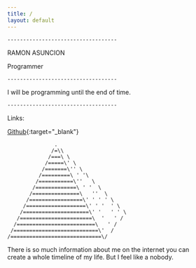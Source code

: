 ```yaml
---
title: /
layout: default
---
```


```
-----------------------------------
```

RAMON ASUNCION 

Programmer

```
-----------------------------------
```

I will be programming until the end of time.

```
-----------------------------------
```

Links: 

[Github](https://www.github.com/RamonAsuncion){:target="_blank"}

	               .
	              /=\\
	             /===\ \
	            /=====\' \
	           /=======\'' \
	          /=========\ ' '\
	         /===========\''   \
	        /=============\ ' '  \
	       /===============\   ''  \
	      /=================\' ' ' ' \
	     /===================\' ' '  ' \
	    /=====================\' '   ' ' \
	   /=======================\  '   ' /
	  /=========================\   ' /
	 /===========================\'  /
	/=============================\/


There is so much information about me on the internet you can \
create a whole timeline of my life. But I feel like a nobody.
